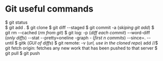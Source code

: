 <h1>Git useful commands</h1>

$ git status <br>
$ git add . 
$ git clone <URL>
$ git diff --staged
$ git commit -a (<i>skiping git add</i>)
$ git rm --cached  (<i>rm from git</i>)
$ git log:
	   -p  (<i>diff each commit</i>)
	   --word-diff (<i>only diffs</i>)
	   --stat
	   --pretty=oneline
			    -graph
	-<n> (<i>first n commits</i>)
	--since=<n>.<some timelen>
	--until
$ gitk (<i>GUI of diffs</i>)
$ git remote:
	     -v (<i>url, use in the cloned repo</i>)
	     add <short name> <url>
//$ git fetch origin: fetches any new work that has been pushed to that server
$ git pull <short name or URL>
$ git push <shortname> <branch>
